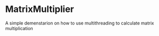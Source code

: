 # MatrixMultiplier
A simple demenstarion on how to use multithreading to calculate matrix multiplication
